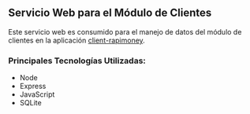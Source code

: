 ## Servicio Web para el Módulo de Clientes

Este servicio web es consumido para el manejo de datos del módulo de clientes en la aplicación [client-rapimoney](https://github.com/BeafLee/client-rapimoney).

### Principales Tecnologías Utilizadas:
- Node
- Express
- JavaScript
- SQLite
